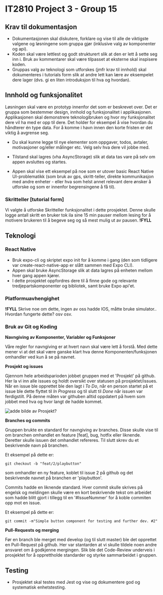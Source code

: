 # IT2810 Project 3 - Group 15 

## Krav til dokumentasjon

- Dokumentasjonen skal diskutere, forklare og vise til alle de viktigste valgene og løsningene som gruppa gjør (inklusive valg av komponenter og api).
- Koden skal være lettlest og godt strukturert slik at den er lett å sette seg inn i. Bruk av kommentarer skal være tilpasset at eksterne skal inspisere koden.
- Gruppas valg av teknologi som utforskes (jmfr krav til innhold) skal dokumenteres i tutorials form slik at andre lett kan lære av eksempelet dere lager (dvs. gi en liten introduksjon til hva og hvordan).

## Innhold og funksjonalitet
Løsningen skal være en prototyp innenfor det som er beskrevet over. Det er gruppa som bestemmer design, innhold og funksjonalitet i applikasjonen. Applikasjonen skal demonstrere teknologibruken og hvor my funksjonalitet dere vil ha med er opp til dere. Det holder for eksempel å vise hvordan du håndterer én type data. For å komme i havn innen den korte fristen er det viktig å avgrense seg.

- Du skal kunne legge til nye elementer som oppgaver, todos, avtaler, motivasjoner og/eller målinger etc. Velg selv hva dere vil jobbe med.
- Tilstand skal lagres (vha AsyncStorage) slik at data tas vare på selv om appen avsluttes og startes. 

- Appen skal vise ett eksempel på noe som er utover basic React Native UI-problematikk (som bruk av gps, skritt-teller, direkte kommunikasjon med andre enheter - eller hva som helst annet relevant dere ønsker å utforske og som er innenfor begrensingene å få til).
### Skritteller [tutorial form]
Vi valgte å utforske Skritteller funksjonalitet i dette prosjektet. Denne skulle logge antall skritt en bruker tok ila sine 15 min pauser mellom lesing for å motivere brukeren til å begeve seg og så mest mulig ut av pausen.
**!FYLL**


## Teknologi

### React Native

- Bruk expo-cli og skriptet expo init for å komme i gang (den som tidligere var create-react-native-app er slått sammen med Expo CLI). 
- Appen skal bruke AsyncStorage slik at data lagres på enheten mellom hver gang appen kjører.
- I dette prosjektet oppfordres dere til å finne gode og relevante tredjepartskomponenter og bibliotek, samt bruke Expo api'et.

### Platformuavhengighet

**!FYLL** Skrive noe om dette, ingen av oss hadde IOS, måtte bruke simulator..
Hvordan fungerte dette? osv osv.

### Bruk av Git og Koding

**Navngiving av Komponenter, Variabler og Funksjoner**

Våre regler for navngiving er at hvert navn skal være lett å forstå. Med dette mener vi at det skal være ganske klart hva denne Komponenten/funksjonen omhandler ved kun å se på navnet. 

**Prosjekt og issues**

Gjennom hele arbeidsparioden jobbet gruppen med et 'Prosjekt' på github. Her la vi inn alle issues og holdt oversikt over statusen på prosjektet/issues. Når en issue ble opprettet ble den lagt i *To Do*, når en person startet på et issue ble dette flyttet til *In Progress* og til slutt til *Done* når issuen var ferdigstilt. På denne måten var githuben alltid oppdatert på hvem som jobbet med hva og hvor langt de hadde kommet. 

![adde bilde av Prosjekt?](https://prnt.sc/l3jixg)

**Branches og commits**

Gruppen brukte en standard for navngiving av branches. Disse skulle vise til om branchen omhandlet en feature [feat], bug, hotfix eller liknende. Deretter skulle issuen det omhandlet refereres. Til slutt skrev du et beskrivende navn på branchen.

Et eksempel på dette er:
```
git checkout -b "feat/2/playbutton"
```

som omhandler en ny feature, koblet til issue 2 på github og det beskrivende navnet på branchen er 'playbutton'.

Commits hadde en liknende standard. Hver commit skulle skrives på engelsk og meldingen skulle være en kort beskrivende tekst om arbeidet som hadde blitt gjort i tillegg til en '#IssueNummer' for å koble commiten opp mot en issue.

Et eksempel på dette er:
```
git commit -m"Simple button component for testing and further dev. #2"
```

**Pull-Requests og merging**

Før en branch ble merget med develop (og til slutt master) ble det opprettet en Pull-Request på github. Her var stantarden at vi skulle tildele noen andre ansvaret om å godkjenne mergingen. Slik ble det Code-Review underveis i prosjektet for å opprettholde standarder og styrke sammarbeidet i gruppen. 

## Testing

- Prosjektet skal testes med Jest og vise og dokumentere god og systematisk enhetstesting.

